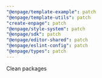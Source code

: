 ```yaml
---
"@enpage/template-example": patch
"@enpage/template-utils": patch
"create-enpage": patch
"@enpage/style-system": patch
"@enpage/sdk": patch
"@enpage/editor-shared": patch
"@enpage/eslint-config": patch
"@enpage/types": patch
---
```


Clean packages
